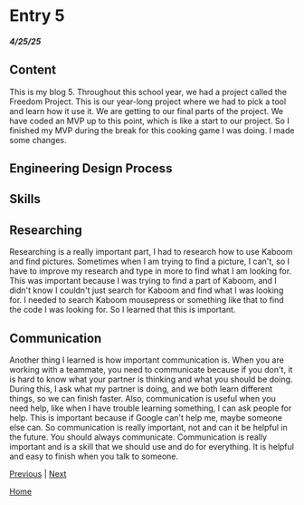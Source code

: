 # Entry 5
##### 4/25/25

## Content 
This is my blog 5. Throughout this school year, we had a project called the Freedom Project. This is our year-long project where we had to pick a tool and learn how it use it. We are getting to our final parts of the project. We have coded an MVP up to this point, which is like a start to our project. So I finished my MVP during the break for this cooking game I was doing. I made some changes.




## Engineering Design Process


## Skills 

## Researching
Researching is a really important part, I had to research how to use Kaboom and find pictures. Sometimes when I am trying to find a picture, I can't, so I have to improve my research and type in more to find what I am looking for. This was important because I was trying to find a part of Kaboom, and I didn't know I couldn't just search for Kaboom and find what I was looking for. I needed to search Kaboom mousepress or something like that to find the code I was looking for. So I learned that this is important.

## Communication 
Another thing I learned is how important communication is. When you are working with a teammate, you need to communicate because if you don't, it is hard to know what your partner is thinking and what you should be doing. During this, I ask what my partner is doing, and we both learn different things, so we can finish faster. Also, communication is useful when you need help, like when I have trouble learning something, I can ask people for help. This is important because if Google can't help me, maybe someone else can. So communication is really important, not and can it be helpful in the future. You should always communicate. Communication is really important and is a skill that we should use and do for everything. It is helpful and easy to finish when you talk to someone.


[Previous](entry04.md) | [Next](entry06.md)

[Home](../README.md)
